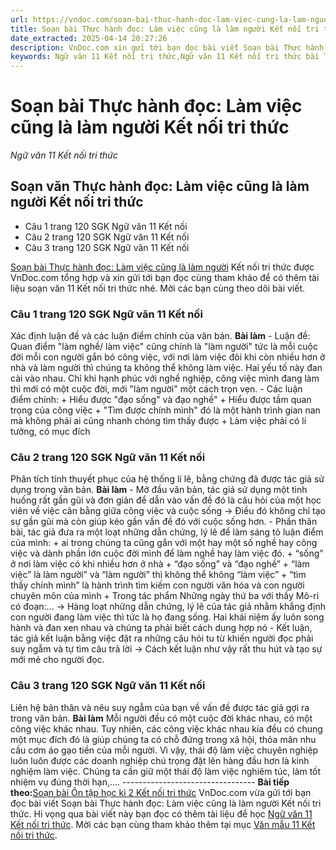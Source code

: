 ```yaml
---
url: https://vndoc.com/soan-bai-thuc-hanh-doc-lam-viec-cung-la-lam-nguoi-ket-noi-tri-thuc-304717
title: Soạn bài Thực hành đọc: Làm việc cũng là làm người Kết nối tri thức - Ngữ văn 11 Kết nối tri thức - VnDoc.com
date_extracted: 2025-04-14 20:27:26
description: VnDoc.com xin gửi tới bạn đọc bài viết Soạn bài Thực hành đọc: Làm việc cũng là làm người Kết nối tri thức. Mời các bạn cùng tham khảo chi tiết.
keywords: Ngữ văn 11 Kết nối tri thức,Ngữ văn 11 Kết nối tri thức bài Thực hành đọc Làm việc cũng là làm người,Soạn văn 11 Kết nối tri thức,văn 11 kết nối tri thức,soạn văn 11 kết nối tri thức với cuộc sống,ngữ văn 11 kết nối,Soạn bài Thực hành đọc Làm việc cũng là làm người Kết nối tri thức,Soạn bài Thực hành đọc Làm việc cũng là làm người,Thực hành đọc Làm việc cũng là làm người,Soạn văn Thực hành đọc Làm việc cũng là làm người
---
```


# Soạn bài Thực hành đọc: Làm việc cũng là làm người Kết nối tri thức
 _Ngữ văn 11 Kết nối tri thức_
## Soạn văn Thực hành đọc: Làm việc cũng là làm người Kết nối tri thức
  * Câu 1 trang 120 SGK Ngữ văn 11 Kết nối
  * Câu 2 trang 120 SGK Ngữ văn 11 Kết nối
  * Câu 3 trang 120 SGK Ngữ văn 11 Kết nối

[Soạn bài Thực hành đọc: Làm việc cũng là làm người](<https://vndoc.com/soan-bai-thuc-hanh-doc-lam-viec-cung-la-lam-nguoi-ket-noi-tri-thuc-304717>) Kết nối tri thức được VnDoc.com tổng hợp và xin gửi tới bạn đọc cùng tham khảo để có thêm tài liệu soạn văn 11 Kết nối tri thức nhé. Mời các bạn cùng theo dõi bài viết.
### Câu 1 trang 120 SGK Ngữ văn 11 Kết nối
Xác định luận đề và các luận điểm chính của văn bản.
**Bài làm**
\- Luận đề: Quan điểm "làm nghề/ làm việc" cũng chính là "làm người" tức là mỗi cuộc đời mỗi con người gắn bó công việc, với nơi làm việc đôi khi còn nhiều hơn ở nhà và làm người thì chúng ta không thể không làm việc. Hai yếu tố này đan cài vào nhau. Chỉ khi hạnh phúc với nghề nghiệp, công việc mình đang làm thì mới có một cuộc đời, mới "làm người" một cách trọn vẹn.
\- Các luận điểm chính:
\+ Hiểu được "đạo sống" và đạo nghề"
\+ Hiểu được tầm quan trọng của công việc
\+ "Tìm được chính mình" đó là một hành trình gian nan mà không phải ai cũng nhanh chóng tìm thấy được
\+ Làm việc phải có lí tưởng, có mục đích
### Câu 2 trang 120 SGK Ngữ văn 11 Kết nối
Phân tích tính thuyết phục của hệ thống lí lẽ, bằng chứng đã được tác giả sử dụng trong văn bản.
**Bài làm**
\- Mở đầu văn bản, tác giả sử dụng một tình huống rất gần gũi và đơn giản để dẫn vào vấn đề đó là câu hỏi của một học viên về việc cân bằng giữa công việc và cuộc sống → Điều đó không chỉ tạo sự gần gũi mà còn giúp kéo gần vấn đề đó với cuộc sống hơn.
\- Phần thân bài, tác giả đưa ra một loạt những dẫn chứng, lý lẽ để làm sáng tỏ luận điểm của mình:
\+ ai trong chúng ta cũng gắn với một hay một số nghề hay công việc và dành phần lớn cuộc đời mình để làm nghề hay làm việc đó.
\+ “sống” ở nơi làm việc có khi nhiều hơn ở nhà
\+ “đạo sống” và “đạo nghề”
\+ “làm việc” là làm người” và “làm người” thì không thể không “làm việc”
\+ “tìm thấy chính mình” là hành trình tìm kiếm con người văn hóa và con người chuyên môn của mình
\+ Trong tác phẩm Những ngày thứ ba với thầy Mô-ri có đoạn:…
→ Hàng loạt những dẫn chứng, lý lẽ của tác giả nhằm khẳng định con người đang làm việc thì tức là họ đang sống. Hai khái niệm ấy luôn song hành và đan xen nhau và chúng ta phải biết cách dung hợp nó
\- Kết luận, tác giả kết luận bằng việc đặt ra những câu hỏi tu từ khiến người đọc phải suy ngẫm và tự tìm câu trả lời → Cách kết luận như vậy rất thu hút và tạo sự mới mẻ cho người đọc.
### Câu 3 trang 120 SGK Ngữ văn 11 Kết nối
Liên hệ bản thân và nêu suy ngẫm của bạn về vấn đề được tác giả gợi ra trong văn bản.
**Bài làm**
Mỗi người đều có một cuộc đời khác nhau, có một công việc khác nhau. Tuy nhiên, các công việc khác nhau kia đều có chung một mục đích đó là giúp chúng ta có chỗ đứng trong xã hội, thỏa mãn nhu cầu cơm áo gạo tiền của mỗi người. Vì vậy, thái độ làm việc chuyên nghiệp luôn luôn được các doanh nghiệp chú trọng đặt lên hàng đầu hơn là kinh nghiệm làm việc. Chúng ta cần giữ một thái độ làm việc nghiêm túc, làm tốt nhiệm vụ đúng thời hạn,....
\---------------------------------
**Bài tiếp theo:**[Soạn bài Ôn tập học kì 2 Kết nối tri thức](<https://vndoc.com/soan-bai-on-tap-hoc-ki-2-ket-noi-tri-thuc-304719>)
VnDoc.com vừa gửi tới bạn đọc bài viết Soạn bài Thực hành đọc: Làm việc cũng là làm người Kết nối tri thức. Hi vọng qua bài viết này bạn đọc có thêm tài liệu để học [Ngữ văn 11 Kết nối tri thức](<https://vndoc.com/ngu-van-11-ket-noi-tri-thuc>). Mời các bạn cùng tham khảo thêm tại mục [Văn mẫu 11 Kết nối tri thức](<https://vndoc.com/van-mau-lop11>).
